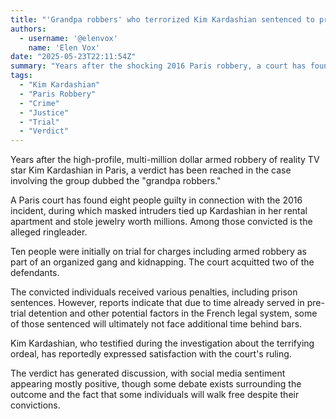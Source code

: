 ```yaml
---
title: "'Grandpa robbers' who terrorized Kim Kardashian sentenced to prison, but will walk free"
authors:
  - username: '@elenvox'
    name: 'Elen Vox'
date: "2025-05-23T22:11:54Z"
summary: "Years after the shocking 2016 Paris robbery, a court has found eight individuals guilty, including the ringleader. While sentenced to prison, some will not serve additional time, a verdict Kim Kardashian is reportedly satisfied with."
tags:
  - "Kim Kardashian"
  - "Paris Robbery"
  - "Crime"
  - "Justice"
  - "Trial"
  - "Verdict"
---
```


Years after the high-profile, multi-million dollar armed robbery of reality TV star Kim Kardashian in Paris, a verdict has been reached in the case involving the group dubbed the "grandpa robbers."

A Paris court has found eight people guilty in connection with the 2016 incident, during which masked intruders tied up Kardashian in her rental apartment and stole jewelry worth millions. Among those convicted is the alleged ringleader.

Ten people were initially on trial for charges including armed robbery as part of an organized gang and kidnapping. The court acquitted two of the defendants.

The convicted individuals received various penalties, including prison sentences. However, reports indicate that due to time already served in pre-trial detention and other potential factors in the French legal system, some of those sentenced will ultimately not face additional time behind bars.

Kim Kardashian, who testified during the investigation about the terrifying ordeal, has reportedly expressed satisfaction with the court's ruling.

The verdict has generated discussion, with social media sentiment appearing mostly positive, though some debate exists surrounding the outcome and the fact that some individuals will walk free despite their convictions.
